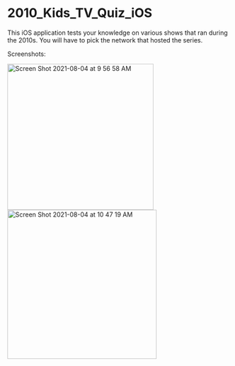 # 2010_Kids_TV_Quiz_iOS

This iOS application tests your knowledge on various shows that ran during the 2010s. You will have to pick the network that hosted the series.

Screenshots:

<img width="330" alt="Screen Shot 2021-08-04 at 9 56 58 AM" src="https://user-images.githubusercontent.com/85505848/128212796-590b98aa-42c2-4b11-b8ed-123b2bc3249b.png"> <img width="337" alt="Screen Shot 2021-08-04 at 10 47 19 AM" src="https://user-images.githubusercontent.com/85505848/128212811-dfe1c0d7-0750-43fc-92b7-5695dacdaa12.png">
